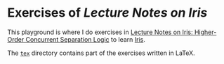 # Exercises of *Lecture Notes on Iris*

This playground is where I do exercises in 
[Lecture Notes on Iris: Higher-Order Concurrent Separation
Logic](https://iris-project.org/tutorial-pdfs/iris-lecture-notes.pdf)
to learn [Iris](https://iris-project.org/).

The [`tex`](tex/) directory contains part of the exercises written in LaTeX.
